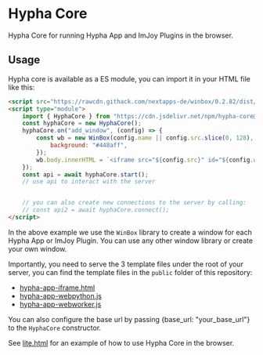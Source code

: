 # Hypha Core

Hypha Core for running Hypha App and ImJoy Plugins in the browser.


## Usage

Hypha core is available as a ES module, you can import it in your HTML file like this:

```html
<script src="https://rawcdn.githack.com/nextapps-de/winbox/0.2.82/dist/winbox.bundle.min.js"></script>
<script type="module">
    import { HyphaCore } from "https://cdn.jsdelivr.net/npm/hypha-core@0.20.31/dist/hypha-core.mjs";
    const hyphaCore = new HyphaCore();
    hyphaCore.on("add_window", (config) => {
        const wb = new WinBox(config.name || config.src.slice(0, 128), {
            background: "#448aff",
        });
        wb.body.innerHTML = `<iframe src="${config.src}" id="${config.window_id}" style="width: 100%; height: 100%; border: none;"></iframe>`;
    });
    const api = await hyphaCore.start();
    // use api to interact with the server


    // you can also create new connections to the server by calling:
    // const api2 = await hyphaCore.connect();
</script>
```

In the above example we use the `WinBox` library to create a window for each Hypha App or ImJoy Plugin. You can use any other window library or create your own window.

Importantly, you need to serve the 3 template files under the root of your server, you can find the template files in the `public` folder of this repository:

 - [hypha-app-iframe.html](./public/hypha-app-iframe.html)
 - [hypha-app-webpython.js](./public/hypha-app-webpython.js)
 - [hypha-app-webworker.js](./public/hypha-app-webworker.js)

You can also configure the base url by passing {base_url: "your_base_url"} to the `HyphaCore` constructor.

See [lite.html](./public/lite.html) for an example of how to use Hypha Core in the browser.
